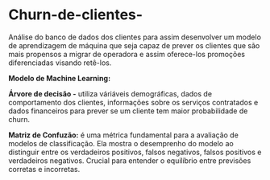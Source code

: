 # Churn-de-clientes-
Análise do banco de dados dos clientes para assim desenvolver um modelo de aprendizagem de máquina que seja capaz de prever os clientes que são mais propensos a migrar de operadora e assim oferece-los promoções diferenciadas visando retê-los.

**Modelo de Machine Learning:**

   **Árvore de decisão -** utiliza váriáveis demográficas, dados de comportamento dos clientes, informações sobre os serviços contratados e dados financeiros para prever se um cliente tem maior probabilidade de churn.

**Matriz de Confuzão:** é uma métrica fundamental para a avaliação de modelos de classificação. Ela mostra o desemprenho do modelo ao distinguir entre os verdadeiros positivos, falsos negativos, falsos positivos e verdadeiros negativos. Crucial para entender o equilíbrio entre previsões corretas e incorretas.
